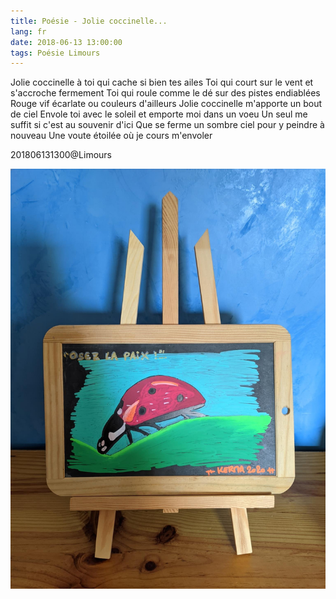 ```yaml
---
title: Poésie - Jolie coccinelle...
lang: fr
date: 2018-06-13 13:00:00
tags: Poésie Limours
---
```


Jolie coccinelle à toi qui cache si bien tes ailes
Toi qui court sur le vent et s'accroche fermement
Toi qui roule comme le dé sur des pistes endiablées
Rouge vif écarlate ou couleurs d'ailleurs
Jolie coccinelle m'apporte un bout de ciel
Envole toi avec le soleil et emporte moi dans un voeu
Un seul me suffit si c'est au souvenir d'ici
Que se ferme un sombre ciel pour y peindre à nouveau
Une voute étoilée où je cours m'envoler

201806131300@Limours

<img src="/uploads/images/Kerma/Ardoise_Kerma_2020_Coccinelle_Oser-La-Paix.jpeg" width="1536px" heigth="2048px">
